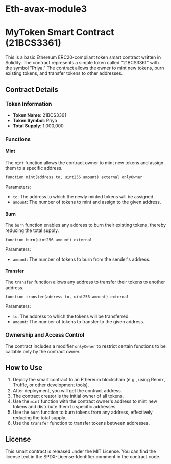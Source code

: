 # Eth-avax-module3

# MyToken Smart Contract (21BCS3361)

This is a basic Ethereum ERC20-compliant token smart contract written in Solidity. The contract represents a simple token called "21BCS3361" with the symbol "Priya." The contract allows the owner to mint new tokens, burn existing tokens, and transfer tokens to other addresses.

## Contract Details

### Token Information

- **Token Name**: 21BCS3361
- **Token Symbol**: Priya
- **Total Supply**: 1,000,000

### Functions

#### Mint

The `mint` function allows the contract owner to mint new tokens and assign them to a specific address.

```solidity
function mint(address to, uint256 amount) external onlyOwner
```

Parameters:
- `to`: The address to which the newly minted tokens will be assigned.
- `amount`: The number of tokens to mint and assign to the given address.

#### Burn

The `burn` function enables any address to burn their existing tokens, thereby reducing the total supply.

```solidity
function burn(uint256 amount) external
```

Parameters:
- `amount`: The number of tokens to burn from the sender's address.

#### Transfer

The `transfer` function allows any address to transfer their tokens to another address.

```solidity
function transfer(address to, uint256 amount) external
```

Parameters:
- `to`: The address to which the tokens will be transferred.
- `amount`: The number of tokens to transfer to the given address.

### Ownership and Access Control

The contract includes a modifier `onlyOwner` to restrict certain functions to be callable only by the contract owner.

## How to Use

1. Deploy the smart contract to an Ethereum blockchain (e.g., using Remix, Truffle, or other development tools).
2. After deployment, you will get the contract address.
3. The contract creator is the initial owner of all tokens.
4. Use the `mint` function with the contract owner's address to mint new tokens and distribute them to specific addresses.
5. Use the `burn` function to burn tokens from any address, effectively reducing the total supply.
6. Use the `transfer` function to transfer tokens between addresses.

## License

This smart contract is released under the MIT License. You can find the license text in the SPDX-License-Identifier comment in the contract code.

